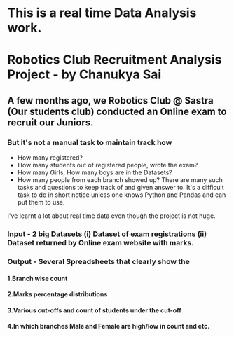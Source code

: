# This is a real time Data Analysis work.
# Robotics Club Recruitment Analysis Project - by Chanukya Sai

## A few months ago, we Robotics Club @ Sastra (Our students club) conducted an Online exam to recruit our Juniors.
### But it's not a manual task to maintain track how
- How many registered?
- How many students out of registered people, wrote the exam?
- How many Girls, How many boys are in the Datasets?
- How many people from each branch showed up?
There are many such tasks and questions to keep track of and given answer to.
It's a difficult task to do in short notice unless one knows Python and Pandas and can put them to use.
 
 I've learnt a lot about real time data even though the project is not huge.
 
 ### Input - 2 big Datasets (i) Dataset of exam registrations (ii) Dataset returned by Online exam website with marks.
 ### Output - Several Spreadsheets that clearly show the 
 ####          1.Branch wise count
 ####          2.Marks percentage distributions
 ####          3.Various cut-offs and count of students under the cut-off
 ####          4.In which branches Male and Female are high/low in count and etc.
